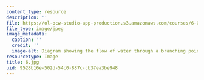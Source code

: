 ```yaml
---
content_type: resource
description: ''
file: https://ol-ocw-studio-app-production.s3.amazonaws.com/courses/6-01sc-introduction-to-electrical-engineering-and-computer-science-i-spring-2011/9528b16e502d54c0887ccb37ea3be948_6.jpg
file_type: image/jpeg
image_metadata:
  caption: ''
  credit: ''
  image-alt: Diagram showing the flow of water through a branching point.
resourcetype: Image
title: 6.jpg
uid: 9528b16e-502d-54c0-887c-cb37ea3be948
---
```

